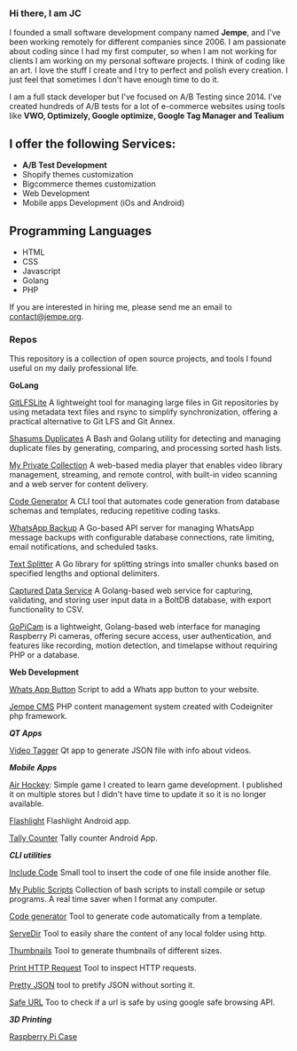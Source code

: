 ### Hi there, I am JC

I founded a small software development company named **Jempe**, and I've been working remotely for different companies since 2006. I am passionate about coding since I had my first computer, so when I am not working for clients I am working on my personal software projects. I think of coding like an art. I love the stuff I create and I try to perfect and polish every creation. I just feel that sometimes I don't have enough time to do it.

I am a full stack developer but I've focused on A/B Testing since 2014. I've created hundreds of A/B tests for a lot of e-commerce websites using tools like **VWO, Optimizely, Google optimize, Google Tag Manager and Tealium** 

## I offer the following Services:

* **A/B Test Development**
* Shopify themes customization
* Bigcommerce themes customization
* Web Development
* Mobile apps Development (iOs and Android)

## Programming Languages
* HTML
* CSS
* Javascript
* Golang
* PHP

If you are interested in hiring me, please send me an email to <a href="contact@jempe.org">contact@jempe.org<a>.

### Repos
This repository is a collection of open source projects, and tools I found useful on my daily professional life.

**GoLang**

<a href="https://github.com/jempe/gitlfslite">GitLFSLite</a> A lightweight tool for managing large files in Git repositories by using metadata text files and rsync to simplify synchronization, offering a practical alternative to Git LFS and Git Annex.

<a href="https://github.com/jempe/shasums_duplicates">Shasums Duplicates</a> A Bash and Golang utility for detecting and managing duplicate files by generating, comparing, and processing sorted hash lists.

<a href="https://github.com/jempe/mpc">My Private Collection</a> A web-based media player that enables video library management, streaming, and remote control, with built-in video scanning and a web server for content delivery.

<a href="https://github.com/jempe/code_generator">Code Generator</a> A CLI tool that automates code generation from database schemas and templates, reducing repetitive coding tasks.

<a href="https://github.com/jempe/whatsapp_backup">WhatsApp Backup</a> A Go-based API server for managing WhatsApp message backups with configurable database connections, rate limiting, email notifications, and scheduled tasks.

<a href="https://github.com/jempe/text_splitter">Text Splitter</a> A Go library for splitting strings into smaller chunks based on specified lengths and optional delimiters.

<a href="https://github.com/jempe/capture_fields">Captured Data Service</a> A Golang-based web service for capturing, validating, and storing user input data in a BoltDB database, with export functionality to CSV.

<a href="https://github.com/jempe/gopicam">GoPiCam</a> is a lightweight, Golang-based web interface for managing Raspberry Pi cameras, offering secure access, user authentication, and features like recording, motion detection, and timelapse without requiring PHP or a database.
  
**Web Development**
  
<a href="https://github.com/jempe/whatsapp_button">Whats App Button</a> Script to add a Whats app button to your website.
  
<a href="https://github.com/jempe/jempecms">Jempe CMS</a> PHP content management system created with Codeigniter php framework.
 
  
***QT Apps***
  
<a href="https://github.com/jempe/videoTagger">Video Tagger</a> Qt app to generate JSON file with info about videos.

***Mobile Apps***
  
<a href="https://github.com/jempe/hockey_all_platforms">Air Hockey</a>: Simple game I created to learn game development. I published it on multiple stores but I didn't have time to update it so it is no longer available.

<a href="https://github.com/jempe/flashlight">Flashlight</a> Flashlight Android app.
  
<a href="https://github.com/jempe/tally_counter_android">Tally Counter</a> Tally counter Android App.

***CLI utilities***
  
<a href="https://github.com/jempe/include_code">Include Code</a> Small tool to insert the code of one file inside another file.
  
<a href="https://github.com/jempe/my_public_scripts">My Public Scripts</a> Collection of bash scripts to install compile or setup programs. A real time saver when I format any computer.
  
<a href="https://github.com/jempe/code_generator">Code generator</a> Tool to generate code automatically from a template.
  
<a href="https://github.com/jempe/servedir">ServeDir</a> Tool to easily share the content of any local folder using http.
  
<a href="https://github.com/jempe/thumbnails">Thumbnails</a> Tool to generate thumbnails of different sizes.
   
<a href="https://github.com/jempe/printhttprequest">Print HTTP Request</a> Tool to inspect HTTP requests.
  
<a href="https://github.com/jempe/prettyjson">Pretty JSON</a> tool to pretify JSON without sorting it.
  
<a href="https://github.com/jempe/safeurl">Safe URL</a> Too to check if a url is safe by using google safe browsing API.
  
***3D Printing***
  
<a href="https://github.com/jempe/raspberry_pi_case">Raspberry Pi Case</a>

<!--
**jempe/jempe** is a ✨ _special_ ✨ repository because its `README.md` (this file) appears on your GitHub profile.

Here are some ideas to get you started:

- 🔭 I’m currently working on ...
- 🌱 I’m currently learning ...
- 👯 I’m looking to collaborate on ...
- 🤔 I’m looking for help with ...
- 💬 Ask me about ...
- 📫 How to reach me: ...
- 😄 Pronouns: ...
- ⚡ Fun fact: ...
-->
